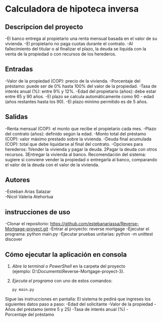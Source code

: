 # Calculadora de hipoteca inversa


## Descripcion del proyecto
-El banco entrega al propietario una renta mensual basada en el valor de su vivienda.
-El propietario no paga cuotas durante el contrato.
-Al fallecimiento del titular o al finalizar el plazo, la deuda se liquida con la venta de la propiedad o con recursos de los herederos.
## Entradas
-Valor de la propiedad (COP): precio de la vivienda.
-Porcentaje del préstamo: puede ser de 0% hasta 100% del valor de la propiedad.
-Tasa de interés anual (%): entre 9% y 12%.
-Edad del propietario (años): debe estar entre 65 y 90 años.
-El plazo se calcula automáticamente como 90 - edad (años restantes hasta los 90).
-El plazo mínimo permitido es de 5 años.

## Salidas
-Renta mensual (COP): el monto que recibe el propietario cada mes.
-Plazo del contrato (años): definido según la edad.
-Monto total del préstamo (COP): valor máximo prestado sobre la vivienda.
-Deuda final acumulada (COP): total que debe liquidarse al final del contrato.
-Opciones para herederos:
1Vender la vivienda y pagar la deuda.
2Pagar la deuda con otros recursos.
3Entregar la vivienda al banco.
Recomendación del sistema: sugiere si conviene vender la propiedad o entregarla al banco, comparando el valor de la deuda con el valor de la vivienda.

## Autores
-Esteban Arias Salazar<br>
-Nicol Valeria Atehortua<br>

## instrucciones de uso 
-Clonar el repositorio: https://github.com/estebanariassa/Reverse-Mortgage-proyect.git
-Entrar al proyecto: reverse mortgage
-Ejecutar el programa: python main.py
-Ejecutar pruebas unitarias: python -m unittest discover
## Cómo ejecutar la aplicación en consola

1. *Abre la terminal o PowerShell* en la carpeta del proyecto  
   (ejemplo: D:\Documents\Reverse-Mortgage-proyect-3).

2. *Ejecuta el programa* con uno de estos comandos:
   ```bash
   py main.py
Sigue las instrucciones en pantalla:
El sistema te pedirá que ingreses los siguientes datos paso a paso:
-Edad del solicitante
-Valor de la propiedad
-Años del préstamo (entre 5 y 25)
-Tasa de interés anual (%)
-Porcentaje del préstamo
